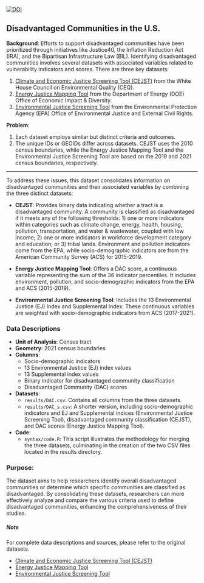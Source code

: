 [![DOI](https://zenodo.org/badge/DOI/10.5281/zenodo.11476094.svg)](https://doi.org/10.5281/zenodo.11476094)
## Disadvantaged Communities in the U.S.

**Background**: Efforts to support disadvantaged communities have been prioritized through initiatives like Justice40, the Inflation Reduction Act (IRA), and the Bipartisan Infrastructure Law (BIL). Identifying disadvantaged communities involves several datasets with associated variables related to vulnerability indicators and scores. There are three key datasets:

1. [Climate and Economic Justice Screening Tool (CEJST)](https://screeningtool.geoplatform.gov/en/methodology#3/33.47/-97.5) from the White House Council on Environmental Quality (CEQ).
2. [Energy Justice Mapping Tool](https://energyjustice.egs.anl.gov/) from the Department of Energy (DOE) Office of Economic Impact & Diversity.
3. [Environmental Justice Screening Tool](https://www.epa.gov/ejscreen/ej-and-supplemental-indexes-ejscreen) from the Environmental Protection Agency (EPA) Office of Environmental Justice and External Civil Rights.

**Problem**:
1. Each dataset employs similar but distinct criteria and outcomes.
2. The unique IDs or GEOIDs differ across datasets. CEJST uses the 2010 census boundaries, while the Energy Justice Mapping Tool and the Environmental Justice Screening Tool are based on the 2019 and 2021 census boundaries, respectively.
------------------------

To address these issues, this dataset consolidates information on disadvantaged communities and their associated variables by combining the three distinct datasets:

- **CEJST**: Provides binary data indicating whether a tract is a disadvantaged community. A community is classified as disadvantaged if it meets any of the following thresholds: 1) one or more indicators within categories such as climate change, energy, health, housing, pollution, transportation, and water & wastewater, coupled with low income; 2) one or more indicators in workforce development category and education; or 3) tribal lands. Environment and pollution indicators come from the EPA, while socio-demographic indicators are from the American Community Survey (ACS) for 2015-2019.

- **Energy Justice Mapping Tool**: Offers a DAC score, a continuous variable representing the sum of the 36 indicator percentiles. It includes environment, pollution, and socio-demographic indicators from the EPA and ACS (2015-2019). 

- **Environmental Justice Screening Tool**: Includes the 13 Environmental Justice (EJ) Index and Supplemental Index. These continuous variables are weighted with socio-demographic indicators from ACS (2017-2021).

### Data Descriptions
- **Unit of Analysis**: Census tract
- **Geometry**:  2021 census boundaries
- **Columns**:
    - Socio-demographic indicators
    - 13 Environmental Justice (EJ) index values
    - 13 Supplemental index values
    - Binary indicator for disadvantaged community classification
    - Disadvantaged Community (DAC) scores 
- **Datasets**:
    - `results/DAC.csv`: Contains all columns from the three datasets.
    - `results/DAC_s.csv`: A shorter version, including socio-demographic indicators and EJ and Supplemental indices (Environmental Justice Screening Tool), disadvantaged community classification (CEJST), and DAC scores (Energy Justice Mapping Tool). 
- **Code**:
    - `syntax/code.R`: This script illustrates the methodology for merging the three datasets, culminating in the creation of the two CSV files located in the results directory. 


### Purpose:
The dataset aims to help researchers identify overall disadvantaged communities or determine which specific communities are classified as disadvantaged. By consolidating these datasets, researchers can more effectively analyze and compare the various criteria used to define disadvantaged communities, enhancing the comprehensiveness of their studies.

##### Note
For complete data descriptions and sources, please refer to the original datasets.
* [Climate and Economic Justice Screening Tool (CEJST)](https://screeningtool.geoplatform.gov/en/methodology#3/33.47/-97.5) 
* [Energy Justice Mapping Tool](https://energyjustice.egs.anl.gov/) 
* [Environmental Justice Screening Tool](https://www.epa.gov/ejscreen/ej-and-supplemental-indexes-ejscreen)